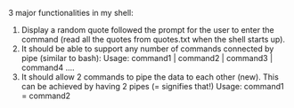 3 major functionalities in my shell:
1. Display a random quote followed the prompt for the user to enter the command (read all the quotes from quotes.txt when the shell starts up).
2. It should be able to support any number of commands connected by pipe (similar to bash):
            Usage: command1 | command2 | command3 | command4 ....
3. It should allow 2 commands to pipe the data to each other (new). This can be achieved by having 2 pipes (= signifies that!)
            Usage: command1 = command2 
